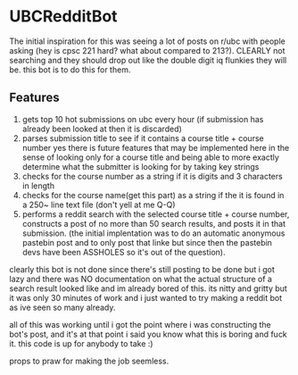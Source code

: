 # UBCRedditBot
The initial inspiration for this was seeing a lot of posts on r/ubc with people asking (hey is cpsc 221 hard? what about compared to 213?). CLEARLY not searching and they should drop out like the double digit iq flunkies they will be. this bot is to do this for them.

## Features
1. gets top 10 hot submissions on ubc every hour (if submission has already been looked at then it is discarded)
2. parses submission title to see if it contains a course title + course number
      yes there is future features that may be implemented here in the sense of looking only for a course title and being able to more         exactly determine what the submitter is looking for by taking key strings
3. checks for the course number as a string if it is digits and 3 characters in length
4. checks for the course name(get this part) as a string if the it is found in a 250~ line text file (don't yell at me Q-Q)
5. performs a reddit search with the selected course title + course number, constructs a post of no more than 50 search results, and posts it in that submission. (the initial implentation was to do an automatic anonymous pastebin post and to only post that linke but since then the pastebin devs have been ASSHOLES so it's out of the question).

clearly this bot is not done since there's still posting to be done but i got lazy and there was NO documentation on what the actual structure of a search result looked like and im already bored of this. its nitty and gritty but it was only 30 minutes of work and i just wanted to try making a reddit bot as ive seen so many already. 

all of this was working until i got the point where i was constructing the bot's post, and it's at that point i said you know what this is boring and fuck it. this code is up for anybody to take :)

props to praw for making the job seemless. 
